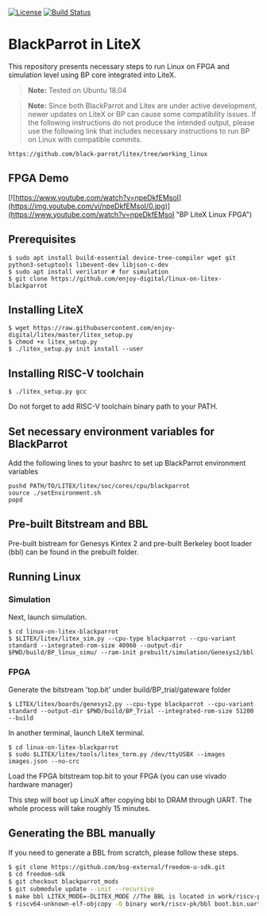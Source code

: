 [![License](https://img.shields.io/badge/License-BSD%203--Clause-blue.svg)](https://opensource.org/licenses/BSD-3-Clause)
[![Build Status](https://travis-ci.org/scanakci/linux-on-litex-blackparrot.svg?branch=master)](https://travis-ci.org/scanakci/linux-on-litex-blackparrot)

# BlackParrot in LiteX

This repository presents necessary steps to run Linux on FPGA and simulation level using BP core integrated into LiteX.

> **Note:** Tested on Ubuntu 18.04

> **Note:** Since both BlackParrot and Litex are under active development, newer updates on LiteX or BP can cause some compatibility issues. If the following instructions do not produce the intended output, please use the following link that includes necessary instructions to run BP on Linux with compatible commits.
```
https://github.com/black-parrot/litex/tree/working_linux
```
## FPGA Demo

[![https://www.youtube.com/watch?v=npeDkfEMsoI](https://img.youtube.com/vi/npeDkfEMsoI/0.jpg)](https://www.youtube.com/watch?v=npeDkfEMsoI "BP LiteX Linux FPGA")


## Prerequisites

```
$ sudo apt install build-essential device-tree-compiler wget git python3-setuptools libevent-dev libjson-c-dev
$ sudo apt install verilator # for simulation
$ git clone https://github.com/enjoy-digital/linux-on-litex-blackparrot

```
## Installing LiteX

```
$ wget https://raw.githubusercontent.com/enjoy-digital/litex/master/litex_setup.py
$ chmod +x litex_setup.py
$ ./litex_setup.py init install --user
```

## Installing RISC-V toolchain
```
$ ./litex_setup.py gcc 
```
Do not forget to add RISC-V toolchain binary path to your PATH.

 
## Set necessary environment variables for BlackParrot

Add the following lines to your bashrc to set up BlackParrot environment variables

```
pushd PATH/TO/LITEX/litex/soc/cores/cpu/blackparrot
source ./setEnvironment.sh
popd
```

## Pre-built Bitstream and BBL
Pre-built bistream for Genesys Kintex 2 and pre-built Berkeley boot loader (bbl) can be found in the prebuilt folder.

## Running Linux 


### Simulation

Next, launch simulation.
```
$ cd linux-on-litex-blackparrot
$ $LITEX/litex/litex_sim.py --cpu-type blackparrot --cpu-variant standard --integrated-rom-size 40960 --output-dir $PWD/build/BP_linux_simu/ --ram-init prebuilt/simulation/Genesys2/bbl

```

### FPGA
Generate the bitstream 'top.bit' under build/BP_trial/gateware folder
```
$ LITEX/litex/boards/genesys2.py --cpu-type blackparrot --cpu-variant standard --output-dir $PWD/build/BP_Trial --integrated-rom-size 51200 --build  
```
In another terminal, launch LiteX terminal.
```
$ cd linux-on-litex-blackparrot
$ sudo $LITEX/litex/tools/litex_term.py /dev/ttyUSBX --images images.json --no-crc
```
Load the FPGA bitstream top.bit to your FPGA (you can use vivado hardware manager)

This step will boot up LinuX after copying bbl to DRAM through UART. The whole process will take roughly 15 minutes. 

## Generating the BBL manually 
If you need to generate a BBL from scratch, please follow these steps.
```sh
$ git clone https://github.com/bsg-external/freedom-u-sdk.git
$ cd freedom-sdk
$ git checkout blackparrot_mods
$ git submodule update --init --recursive
$ make bbl LITEX_MODE=-DLITEX_MODE //The BBL is located in work/riscv-pk/
$ riscv64-unknown-elf-objcopy -O binary work/riscv-pk/bbl boot.bin.uart.fpga // final bbl that needs to be loaded in DRAM
```


